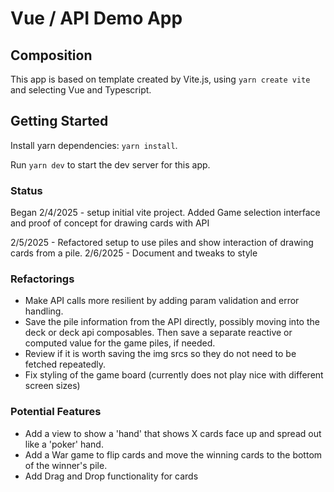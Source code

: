 # Vue / API Demo App


## Composition

This app is based on template created by Vite.js, using `yarn create vite` and selecting Vue and Typescript.


## Getting Started

Install yarn dependencies: `yarn install`.

Run `yarn dev` to start the dev server for this app.


### Status

Began 2/4/2025 - setup initial vite project. Added Game selection interface and proof of concept for drawing cards with API

2/5/2025 - Refactored setup to use piles and show interaction of drawing cards from a pile.
2/6/2025 - Document and tweaks to style


### Refactorings

* Make API calls more resilient by adding param validation and error handling.
* Save the pile information from the API directly, possibly moving into the deck or deck api composables. Then save a separate reactive or computed value for the game piles, if needed.
* Review if it is worth saving the img srcs so they do not need to be fetched repeatedly.
* Fix styling of the game board (currently does not play nice with different screen sizes)


### Potential Features
* Add a view to show a 'hand' that shows X cards face up and spread out like a 'poker' hand.
* Add a War game to flip cards and move the winning cards to the bottom of the winner's pile.
* Add Drag and Drop functionality for cards


